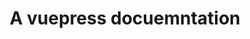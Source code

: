 ---
home: true
title: 'A vuepress docuemntation'
actionText: 'Click Here'
actionLink: '/installation'
footer: 'Codword Documentation'
features: 
- title: Supports all devices
  details: This is the webapplication
- title: Hardware support
  details: This the hardware support section
- title: Software Support
  details: This is software support
---